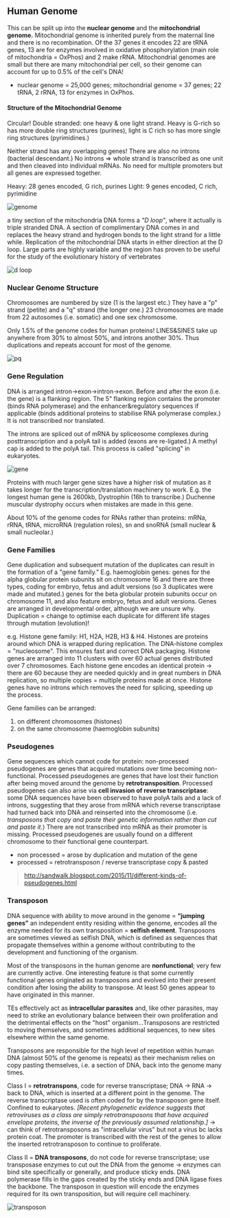 ## Human Genome

This can be split up into the **nuclear genome** and the **mitochondrial genome.**
Mitochondrial genome is inherited purely from the maternal line and there is no
recombination. Of the 37 genes it encodes 22 are tRNA genes, 13 are for
enzymes involved in oxidative phosphorylation (main role of mitochondria =
OxPhos) and 2 make rRNA. Mitochondrial genomes are small but there are
many mitochondrial per cell, so their genome can account for up to 0.5% of
the cell's DNA!

+ nuclear genome = 25,000 genes; mitochondrial genome = 37 genes; 22 tRNA,
2 rRNA, 13 for enzymes in OxPhos. </br>

#### Structure of the Mitochondrial Genome

Circular! Double stranded: one heavy & one light strand. Heavy is G-rich so
has more double ring structures (purines), light is C rich so has more single
ring structures (pyrimidines.)

Neither strand has any overlapping genes! There are also no introns (bacterial
descendant.) No introns => whole strand is transcribed as one unit and then
cleaved into individual mRNAs. No need for multiple promoters but all genes
are expressed together.

Heavy: 28 genes encoded, G rich, purines
Light: 9 genes encoded, C rich, pyrimidine

![genome](https://en.wikipedia.org/wiki/Mitochondrial_DNA#/media/File:Map_of_the_human_mitochondrial_genome.svg)

a tiny section of the mitochondria DNA forms a *"D loop"*, where it actually
is triple stranded DNA. A section of complimentary DNA comes in and replaces
the heavy strand and hydrogen bonds to the light strand for a little while.
Replication of the mitochondrial DNA starts in either direction at the D loop.
Large parts are highly variable and the region has proven to be useful for the
study of the evolutionary history of vertebrates

![d loop](https://ars.els-cdn.com/content/image/1-s2.0-S0531556514001181-gr1.jpg)

### Nuclear Genome Structure

Chromosomes are numbered by size (1 is the largest etc.) They have a "p"
strand (petite) and a "q" strand (the longer one.) 23 chromosomes are made
from 22 autosomes (i.e. somatic) and one sex chromosome.

Only 1.5% of the genome codes for human proteins! LINES&SINES take up
anywhere from 30% to almost 50%, and introns another 30%. Thus duplications
and repeats account for most of the genome.

![pq](9https://lh3.googleusercontent.com/8bzGRzLItJWuQbx5ihniddtiaCru06XvHd4tBZJ-fYgqmmu5NfE7iptk0koC7b4W-ZZseJy4MbyMHDYGGuFHWHamGlPuL7I7s3paahJmZZNQ7vlyIFK1Hv2tVMpQWedIYQ)

### Gene Regulation

DNA is arranged intron->exon->intron->exon. Before and after the exon (i.e.
the gene) is a flanking region. The 5" flanking region contains the promoter
(binds RNA polymerase) and the enhancer&regulatory sequences if applicable
(binds additional proteins to stabilise RNA polymerase complex.) It is not
transcribed nor translated.

The introns are spliced out of mRNA by spliceosome complexes during posttranscription
and a polyA tail is added (exons are re-ligated.) A methyl cap is
added to the polyA tail. This process is called "splicing" in eukaryotes.

![gene](https://www.researchgate.net/profile/Carol_Kasper/publication/237777538/figure/fig8/AS:298921118191628@1448279756740/DNA-is-first-copied-into-RNA-with-exons-and-introns-then-the-exons-are-spliced-together.png)

Proteins with much larger gene sizes have a higher risk of mutation as it takes
longer for the transcription/translation machinery to work. E.g. the longest
human gene is 2600kb, Dystrophin (16h to transcribe.) Duchenne muscular
dystrophy occurs when mistakes are made in this gene.

About 10% of the genome codes for RNAs rather than proteins: mRNa, rRNA,
tRNA, microRNA (regulation roles), sn and snoRNA (small nuclear & small
nucleolar.)

### Gene Families
Gene duplication and subsequent mutation of the duplicates can result in the
formation of a "gene family." E.g. haemoglobin genes: genes for the alpha
globular protein subunits sit on chromosome 16 and there are three types,
coding for embryo, fetus and adult versions (so 3 duplicates were made and
mutated.) genes for the beta globular protein subunits occur on chromosome
11, and also feature embryo, fetus and adult versions. Genes are arranged in
developmental order, although we are unsure why. Duplication = change to
optimise each duplicate for different life stages through mutation (evolution)!

e.g. Histone gene family: H1, H2A, H2B, H3 & H4. Histones are proteins
around which DNA is wrapped during replication. The DNA-histone complex =
"nucleosome". This ensures fast and correct DNA packaging. Histone genes are
arranged into 11 clusters with over 60 actual genes distributed over 7
chromosomes. Each histone gene encodes an identical protein -> there are 60
because they are needed quickly and in great numbers in DNA replication, so
multiple copies = multiple proteins made at once. Histone genes have no
introns which removes the need for splicing, speeding up the process.

Gene families can be arranged:
1. on different chromosomes (histones)
2. on the same chromosome (haemoglobin subunits)

### Pseudogenes

Gene sequences which cannot code for protein: non-processed pseudogenes
are genes that acquired mutations over time becoming non-functional.
Processed pseudogenes are genes that have lost their function after being
moved around the genome by **retrotransposition**. Processed pseudogenes can also arise via **cell invasion of reverse transcriptase**: some DNA
sequences have been observed to have polyA tails and a lack of introns,
suggesting that they arose from mRNA which reverse transcriptase had turned
back into DNA and reinserted into the chromosome (i.e. *transposons that copy
and paste their genetic information rather than cut and paste it.*) There are not
transcribed into mRNA as their promoter is missing. Processed pseudogenes
are usually found on a different chromosome to their functional gene
counterpart.

+ non processed = arose by duplication and mutation of the gene
+ processed = retrotransposon / reverse transcriptase copy & pasted

> http://sandwalk.blogspot.com/2015/11/different-kinds-of-pseudogenes.html

### Transposon
DNA sequence with ability to move around in the genome = **“jumping genes”** an
independent entity residing within the genome, encodes all the enzyme needed
for its own transposition = **selfish element**. Transposons are sometimes viewed
as selfish DNA, which is defined as sequences that propagate themselves
within a genome without contributing to the development and functioning of
the organism.

Most of the transposons in the human genome are **nonfunctional**; very few are
currently active. One interesting feature is that some currently functional
genes originated as transposons and evolved into their present condition after
losing the ability to transpose. At least 50 genes appear to have originated in
this manner.

TEs effectively act as **intracellular parasites** and, like other parasites, may need
to strike an evolutionary balance between their own proliferation and the
detrimental effects on the "host" organism...Transposons are restricted to
moving themselves, and sometimes additional sequences, to new sites
elsewhere within the same genome.

Transposons are responsible for the high level of repetition within human
DNA (almost 50% of the genome is repeats) as their mechanism relies on
copy pasting themselves, i.e. a section of DNA, back into the genome many
times.

Class I = **retrotranspons**, code for reverse transcriptase; DNA -> RNA ->
back to DNA, which is inserted at a different point in the genome. The reverse
transcriptase used is often coded for by the transposon gene itself. Confined to
eukaryotes. *[Recent phylogenetic evidence suggests that retroviruses as a
class are simply retrotransposons that have acquired envelope proteins, the
inverse of the previously assumed relationship.]* -> can think of
retrotransposons as "intracellular virus" but not a virus bc lacks protein coat.
The promoter is transcribed with the rest of the genes to allow the inserted
retrotransposon to continue to proliferate.

Class II = **DNA transposons**, do not code for reverse transcriptase; use
transposase enzymes to cut out the DNA from the genome -> enzymes can
bind site specifically or generally, and produce sticky ends. DNA polymerase
fills in the gaps created by the sticky ends and DNA ligase fixes the backbone.
The transposon in question will encode the enzymes required for its own
transposition, but will require cell machinery.

![transposon](https://en.wikipedia.org/wiki/Transposable_element#/media/File:Composite_transposon.svg)
